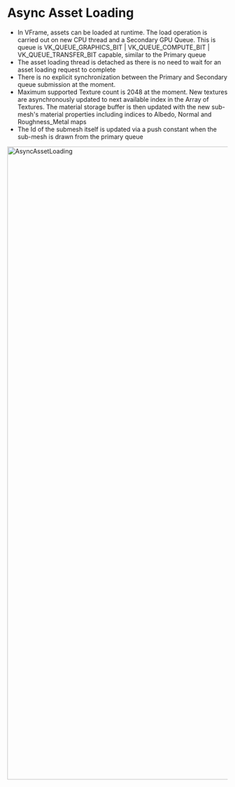 # Async Asset Loading
* In VFrame, assets can be loaded at runtime. The load operation is carried out on new CPU thread and a Secondary GPU Queue. This is queue is VK_QUEUE_GRAPHICS_BIT | VK_QUEUE_COMPUTE_BIT | VK_QUEUE_TRANSFER_BIT capable, similar to the Primary queue
* The asset loading thread is detached as there is no need to wait for an asset loading request to complete
* There is no explicit synchronization between the Primary and Secondary queue submission at the moment.
* Maximum supported Texture count is 2048 at the moment. New textures are asynchronously updated to next available index in the Array of Textures. The material storage buffer is then updated with the new sub-mesh's material properties including indices to Albedo, Normal and Roughness_Metal maps
* The Id of the submesh itself is updated via a push constant when the sub-mesh is drawn from the primary queue

<img width="1444" alt="AsyncAssetLoading" src="https://github.com/kapvipoor/VFrame/blob/main/notes/assets/Async%20Asset%20Loading.PNG">


